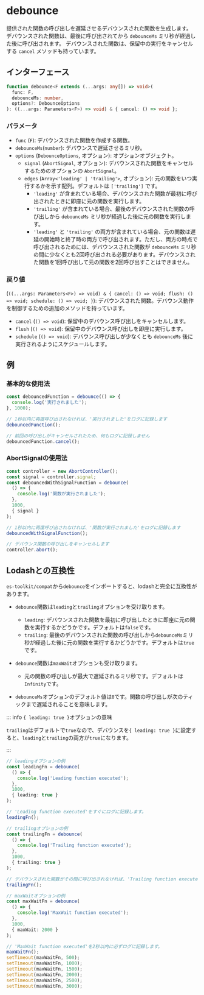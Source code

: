 # debounce

提供された関数の呼び出しを遅延させるデバウンスされた関数を生成します。
デバウンスされた関数は、最後に呼び出されてから `debounceMs` ミリ秒が経過した後に呼び出されます。
デバウンスされた関数は、保留中の実行をキャンセルする `cancel` メソッドも持っています。

## インターフェース

```typescript
function debounce<F extends (...args: any[]) => void>(
  func: F,
  debounceMs: number,
  options?: DebounceOptions
): ((...args: Parameters<F>) => void) & { cancel: () => void };
```

### パラメータ

- `func` (`F`): デバウンスされた関数を作成する関数。
- `debounceMs`(`number`): デバウンスで遅延させるミリ秒。
- `options` (`DebounceOptions`, オプション): オプションオブジェクト。
  - `signal` (`AbortSignal`, オプション): デバウンスされた関数をキャンセルするためのオプションの `AbortSignal`。
  - `edges` (`Array<'leading' | 'trailing'>`, オプション): 元の関数をいつ実行するかを示す配列。デフォルトは `['trailing']` です。
    - `'leading'` が含まれている場合、デバウンスされた関数が最初に呼び出されたときに即座に元の関数を実行します。
    - `'trailing'` が含まれている場合、最後のデバウンスされた関数の呼び出しから `debounceMs` ミリ秒が経過した後に元の関数を実行します。
    - `'leading'` と `'trailing'` の両方が含まれている場合、元の関数は遅延の開始時と終了時の両方で呼び出されます。ただし、両方の時点で呼び出されるためには、デバウンスされた関数が `debounceMs` ミリ秒の間に少なくとも2回呼び出される必要があります。デバウンスされた関数を1回呼び出して元の関数を2回呼び出すことはできません。

### 戻り値

(`((...args: Parameters<F>) => void) & { cancel: () => void; flush: () => void; schedule: () => void; }`): デバウンスされた関数。デバウンス動作を制御するための追加のメソッドを持っています。

- `cancel` (`() => void`): 保留中のデバウンス呼び出しをキャンセルします。
- `flush` (`() => void`): 保留中のデバウンス呼び出しを即座に実行します。
- `schedule` (`() => void`): デバウンス呼び出しが少なくとも `debounceMs` 後に実行されるようにスケジュールします。

## 例

### 基本的な使用法

```typescript
const debouncedFunction = debounce(() => {
  console.log('実行されました');
}, 1000);

// 1秒以内に再度呼び出されなければ、'実行されました'をログに記録します
debouncedFunction();

// 前回の呼び出しがキャンセルされたため、何もログに記録しません
debouncedFunction.cancel();
```

### AbortSignalの使用法

```typescript
const controller = new AbortController();
const signal = controller.signal;
const debouncedWithSignalFunction = debounce(
  () => {
    console.log('関数が実行されました');
  },
  1000,
  { signal }
);

// 1秒以内に再度呼び出されなければ、'関数が実行されました'をログに記録します
debouncedWithSignalFunction();

// デバウンス関数の呼び出しをキャンセルします
controller.abort();
```

## Lodashとの互換性

`es-toolkit/compat`から`debounce`をインポートすると、lodashと完全に互換性があります。

- `debounce`関数は`leading`と`trailing`オプションを受け取ります。

  - `leading`: デバウンスされた関数を最初に呼び出したときに即座に元の関数を実行するかどうかです。デフォルトは`false`です。
  - `trailing`: 最後のデバウンスされた関数の呼び出しから`debounceMs`ミリ秒が経過した後に元の関数を実行するかどうかです。デフォルトは`true`です。

- `debounce`関数は`maxWait`オプションも受け取ります。

  - 元の関数の呼び出しが最大で遅延されるミリ秒です。デフォルトは`Infinity`です。

- `debounceMs`オプションのデフォルト値は`0`です。関数の呼び出しが次のティックまで遅延されることを意味します。

::: info `{ leading: true }`オプションの意味

`trailing`はデフォルトで`true`なので、デバウンスを`{ leading: true }`に設定すると、`leading`と`trailing`の両方が`true`になります。

:::

```typescript
// leadingオプションの例
const leadingFn = debounce(
  () => {
    console.log('Leading function executed');
  },
  1000,
  { leading: true }
);

// 'Leading function executed'をすぐにログに記録します。
leadingFn();

// trailingオプションの例
const trailingFn = debounce(
  () => {
    console.log('Trailing function executed');
  },
  1000,
  { trailing: true }
);

// デバウンスされた関数がその間に呼び出されなければ、'Trailing function executed'を1秒後にログに記録します。
trailingFn();

// maxWaitオプションの例
const maxWaitFn = debounce(
  () => {
    console.log('MaxWait function executed');
  },
  1000,
  { maxWait: 2000 }
);

// 'MaxWait function executed'を2秒以内に必ずログに記録します。
maxWaitFn();
setTimeout(maxWaitFn, 500);
setTimeout(maxWaitFn, 1000);
setTimeout(maxWaitFn, 1500);
setTimeout(maxWaitFn, 2000);
setTimeout(maxWaitFn, 2500);
setTimeout(maxWaitFn, 3000);
```
